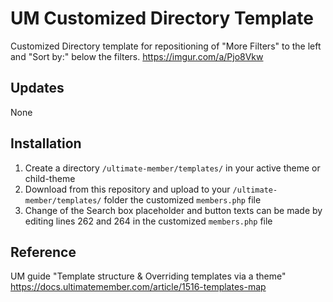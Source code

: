 # UM Customized Directory Template
Customized Directory template for repositioning of "More Filters" to the left and "Sort by:" below the filters.
https://imgur.com/a/Pjo8Vkw

## Updates ##
None

## Installation ##
1. Create a directory ```/ultimate-member/templates/``` in your active theme or child-theme 
2. Download from this repository and upload to your ```/ultimate-member/templates/``` folder the customized ```members.php``` file
3. Change of the Search box placeholder and button texts can be made by editing lines 262 and 264 in the customized ```members.php``` file

## Reference ##
UM guide "Template structure & Overriding templates via a theme" https://docs.ultimatemember.com/article/1516-templates-map
